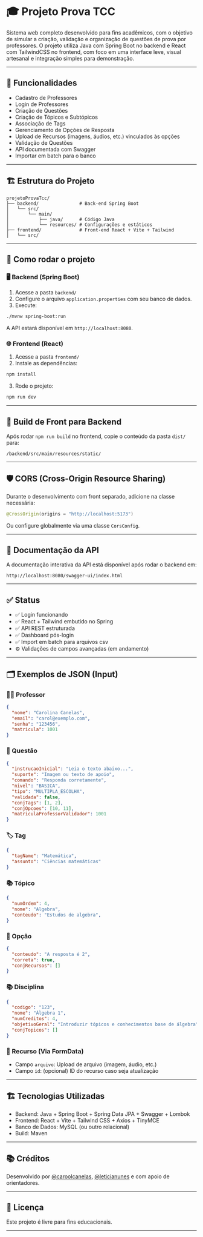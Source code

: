 # 🎓 Projeto Prova TCC

Sistema web completo desenvolvido para fins acadêmicos, com o objetivo de simular a criação, validação e organização de questões de prova por professores. O projeto utiliza Java com Spring Boot no backend e React com TailwindCSS no frontend, com foco em uma interface leve, visual artesanal e integração simples para demonstração.

---

## 🧠 Funcionalidades

- Cadastro de Professores
- Login de Professores
- Criação de Questões
- Criação de Tópicos e Subtópicos
- Associação de Tags
- Gerenciamento de Opções de Resposta
- Upload de Recursos (imagens, áudios, etc.) vinculados às opções
- Validação de Questões
- API documentada com Swagger
- Importar em batch para o banco

---

## 🏗️ Estrutura do Projeto

```
projetoProvaTcc/
├── backend/               # Back-end Spring Boot
│   └── src/
│       └── main/
│           ├── java/      # Código Java
│           └── resources/ # Configurações e estáticos
├── frontend/              # Front-end React + Vite + Tailwind
│   └── src/
```

---

## 🚀 Como rodar o projeto

### 🖥️ Backend (Spring Boot)

1. Acesse a pasta `backend/`
2. Configure o arquivo `application.properties` com seu banco de dados.
3. Execute:
```bash
./mvnw spring-boot:run
```

A API estará disponível em `http://localhost:8080`.

### 🌐 Frontend (React)

1. Acesse a pasta `frontend/`
2. Instale as dependências:
```bash
npm install
```
3. Rode o projeto:
```bash
npm run dev
```

---

## 🔗 Build de Front para Backend

Após rodar `npm run build` no frontend, copie o conteúdo da pasta `dist/` para:

```
/backend/src/main/resources/static/
```

---

## 🛡️ CORS (Cross-Origin Resource Sharing)

Durante o desenvolvimento com front separado, adicione na classe necessária:

```java
@CrossOrigin(origins = "http://localhost:5173")
```

Ou configure globalmente via uma classe `CorsConfig`.

---

## 📑 Documentação da API

A documentação interativa da API está disponível após rodar o backend em:

```
http://localhost:8080/swagger-ui/index.html
```

---

## ✅ Status

- ✅ Login funcionando
- ✅ React + Tailwind embutido no Spring
- ✅ API REST estruturada
- ✅ Dashboard pós-login
- ✅ Import em batch para arquivos csv
- ⚙️ Validações de campos avançadas (em andamento)

---

## 🗂️ Exemplos de JSON (Input)

### 🧑‍🏫 Professor

```json
{
  "nome": "Carolina Canelas",
  "email": "carol@exemplo.com",
  "senha": "123456",
  "matricula": 1001
}
```

### 📄 Questão

```json
{
  "instrucaoInicial": "Leia o texto abaixo...",
  "suporte": "Imagem ou texto de apoio",
  "comando": "Responda corretamente",
  "nivel": "BASICA",
  "tipo": "MULTIPLA_ESCOLHA",
  "validada": false,
  "conjTags": [1, 2],
  "conjOpcoes": [10, 11],
  "matriculaProfessorValidador": 1001
}
```

### 🏷️ Tag

```json
{
  "tagName": "Matemática",
  "assunto": "Ciências matemáticas"
}
```

### 📚 Tópico

```json
{
  "numOrdem": 4,
  "nome": "Algebra",
  "conteudo": "Estudos de algebra",
}
```

### 🔘 Opção

```json
{
  "conteudo": "A resposta é 2",
  "correta": true,
  "conjRecursos": []
}
```

### 📚 Disciplina

```json
{
  "codigo": "123",
  "nome": "Álgebra 1",
  "numCreditos": 4,
  "objetivoGeral": "Introduzir tópicos e conhecimentos base de álgebra",
  "conjTopicos": []
}
```

### 📎 Recurso (Via FormData)

- Campo `arquivo`: Upload de arquivo (imagem, áudio, etc.)
- Campo `id`: (opcional) ID do recurso caso seja atualização

---

## 🏗️ Tecnologias Utilizadas

- Backend: Java + Spring Boot + Spring Data JPA + Swagger + Lombok
- Frontend: React + Vite + Tailwind CSS + Axios + TinyMCE
- Banco de Dados: MySQL (ou outro relacional)
- Build: Maven

---

## 📚 Créditos

Desenvolvido por [@caroolcanelas](https://github.com/caroolcanelas), [@leticianunes](https://github.com/) e com apoio de orientadores.

---

## 📝 Licença

Este projeto é livre para fins educacionais.

---
